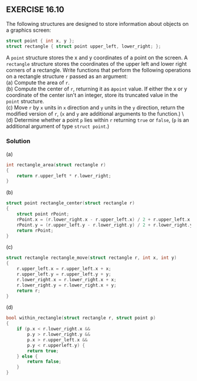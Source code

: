 ## EXERCISE 16.10
The following structures are designed to store information about objects on a graphics screen:
```c
struct point { int x, y };
struct rectangle { struct point upper_left, lower_right; };
```
A `point` structure stores the x and y coordinates of a point on the screen. A `rectangle` structure stores the coordinates of the upper left and lower right corners of a rectangle. Write functions that perform the following operations on a rectangle structure `r` passed as an argument: \
(a) Compute the area of `r`. \
(b) Compute the center of `r`, returning it as a`point` value. If either the x or y coordinate of the center isn't an integer, store its truncated value in the `point` structure. \
(c) Move `r` by `x` units in `x` direction and `y` units in the `y` direction, return the modified version of `r`, (`x` and `y` are additional arguments to the function.) \ 
(d) Determine whether a point `p` lies within `r` returning `true` or `false`, (`p` is an additional argument of type `struct point`.)

### Solution
(a)
```c
int rectangle_area(struct rectangle r)
{
    return r.upper_left * r.lower_right;
}
```
(b)
```c
struct point rectangle_center(struct rectangle r)
{
    struct point rPoint;
    rPoint.x = (r.lower_right.x - r.upper_left.x) / 2 + r.upper_left.x;
    rPoint.y = (r.upper_left.y - r.lower_right.y) / 2 + r.lower_right.y;
    return rPoint;
}
```
(c)
```c
struct rectangle rectangle_move(struct rectangle r, int x, int y)
{
    r.upper_left.x = r.upper_left.x + x;
    r.upper_left.y = r.upper_left.y + y;
    r.lower_right.x = r.lower_right.x + x;
    r.lower_right.y = r.lower_right.x + y;
    return r;
}
```
(d)
```c
bool within_rectangle(struct rectangle r, struct point p)
{
    if (p.x < r.lower_right.x && 
        p.y > r.lower_right.y &&
        p.x > r.upper_left.x &&
        p.y < r.upperleft.y) {
        return true;
    } else {
        return false;
    }
}
```
